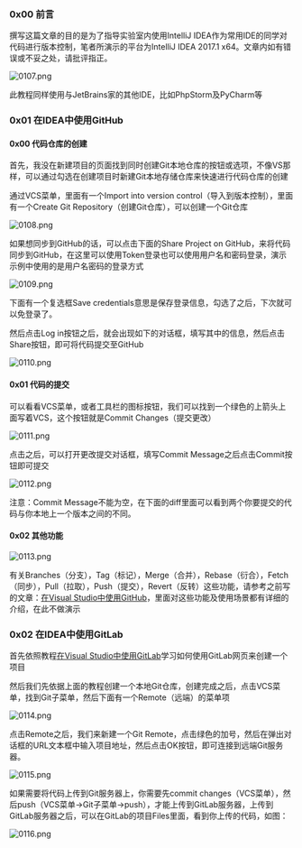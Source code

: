 ### 0x00 前言

撰写这篇文章的目的是为了指导实验室内使用IntelliJ IDEA作为常用IDE的同学对代码进行版本控制，笔者所演示的平台为IntelliJ IDEA 2017.1 x64。文章内如有错误或不妥之处，请批评指正。

![0107.png](https://bucket.shaoqunliu.cn/image/0107.png)

此教程同样使用与JetBrains家的其他IDE，比如PhpStorm及PyCharm等

### 0x01 在IDEA中使用GitHub

#### 0x00 代码仓库的创建

首先，我没在新建项目的页面找到同时创建Git本地仓库的按钮或选项，不像VS那样，可以通过勾选在创建项目时新建Git本地存储仓库来快速进行代码仓库的创建

通过VCS菜单，里面有一个Import into version control（导入到版本控制），里面有一个Create Git Repository（创建Git仓库），可以创建一个Git仓库

![0108.png](https://bucket.shaoqunliu.cn/image/0108.png)

如果想同步到GitHub的话，可以点击下面的Share Project on GitHub，来将代码同步到GitHub，在这里可以使用Token登录也可以使用用户名和密码登录，演示示例中使用的是用户名密码的登录方式

![0109.png](https://bucket.shaoqunliu.cn/image/0109.png)

下面有一个复选框Save credentials意思是保存登录信息，勾选了之后，下次就可以免登录了。

然后点击Log in按钮之后，就会出现如下的对话框，填写其中的信息，然后点击Share按钮，即可将代码提交至GitHub

![0110.png](https://bucket.shaoqunliu.cn/image/0110.png)

#### 0x01 代码的提交

可以看看VCS菜单，或者工具栏的图标按钮，我们可以找到一个绿色的上箭头上面写着VCS，这个按钮就是Commit Changes（提交更改）

![0111.png](https://bucket.shaoqunliu.cn/image/0111.png)

点击之后，可以打开更改提交对话框，填写Commit Message之后点击Commit按钮即可提交

![0112.png](https://bucket.shaoqunliu.cn/image/0112.png)

注意：Commit Message不能为空，在下面的diff里面可以看到两个你要提交的代码与你本地上一个版本之间的不同。

#### 0x02 其他功能

![0113.png](https://bucket.shaoqunliu.cn/image/0113.png)

有关Branches（分支），Tag（标记），Merge（合并），Rebase（衍合），Fetch（同步），Pull（拉取），Push（提交），Revert（反转）这些功能，请参考之前写的文章：[在Visual Studio中使用GitHub](https://www.shaoqunliu.cn/#/anthologies/tools/git/在VS中使用GitHub)，里面对这些功能及使用场景都有详细的介绍，在此不做演示

### 0x02 在IDEA中使用GitLab

首先依照教程[在Visual Studio中使用GitLab](https://www.shaoqunliu.cn/#/anthologies/tools/git/在VS中使用GitLab)学习如何使用GitLab网页来创建一个项目

然后我们先依据上面的教程创建一个本地Git仓库，创建完成之后，点击VCS菜单，找到Git子菜单，然后下面有一个Remote（远端）的菜单项

![0114.png](https://bucket.shaoqunliu.cn/image/0114.png)

点击Remote之后，我们来新建一个Git Remote，点击绿色的加号，然后在弹出对话框的URL文本框中输入项目地址，然后点击OK按钮，即可连接到远端Git服务器。

![0115.png](https://bucket.shaoqunliu.cn/image/0115.png)

如果需要将代码上传到Git服务器上，你需要先commit changes（VCS菜单），然后push（VCS菜单->Git子菜单->push），才能上传到GitLab服务器，上传到GitLab服务器之后，可以在GitLab的项目Files里面，看到你上传的代码，如图：

![0116.png](https://bucket.shaoqunliu.cn/image/0116.png)